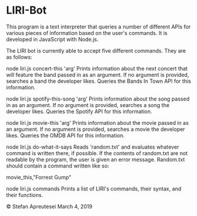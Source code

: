 # LIRI-Bot

This program is a text interpreter that queries a number of different APIs for various pieces of information based on the user's commands.
It is developed in JavaScript with Node.js.

The LIRI bot is currently able to accept five different commands. They are as follows:


node liri.js concert-this 'arg'
Prints information about the next concert that will feature the band passed in as an argument. If no argument is provided, searches a band the developer likes. Queries the Bands In Town API for this information.

node liri.js spotify-this-song 'arg'
Prints information about the song passed in as an argument. If no argument is provided, searches a song the developer likes. Queries the Spotify API for this information.

node liri.js movie-this 'arg'
Prints information about the movie passed in as an argument. If no argument is provided, searches a movie the developer likes. Queries the OMDB API for this information.

node liri.js do-what-it-says
Reads 'random.txt' and evaluates whatever command is written there, if possible. If the contents of random.txt are not readable by the program, the user is given an error message. Random.txt should contain a command written like so:

movie_this,"Forrest Gump"


node liri.js commands
Prints a list of LIRI's commands, their syntax, and their functions.

© Stefan Apreutesei
March 4, 2019